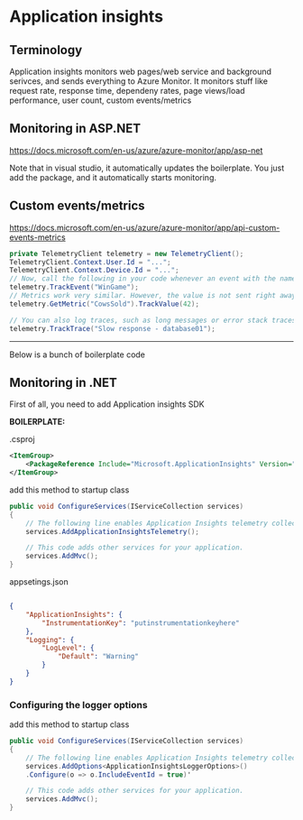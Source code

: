 # Application insights

## Terminology

Application insights monitors web pages/web service and background serivces, and sends everything to Azure Monitor. It monitors stuff like request rate, response time, dependeny rates, page views/load performance, user count, custom events/metrics

## Monitoring in ASP.NET

<https://docs.microsoft.com/en-us/azure/azure-monitor/app/asp-net>

Note that in visual studio, it automatically updates the boilerplate. You just add the package, and it automatically starts monitoring.

## Custom events/metrics

<https://docs.microsoft.com/en-us/azure/azure-monitor/app/api-custom-events-metrics>

```csharp
private TelemetryClient telemetry = new TelemetryClient();
TelemetryClient.Context.User.Id = "...";
TelemetryClient.Context.Device.Id = "...";
// Now, call the following in your code whenever an event with the name 'WinGame' happens
telemetry.TrackEvent("WinGame");
// Metrics work very similar. However, the value is not sent right away, but is aggregated
telemetry.GetMetric("CowsSold").TrackValue(42);

// You can also log traces, such as long messages or error stack traces
telemetry.TrackTrace("Slow response - database01");
```

---
Below is a bunch of boilerplate code

## Monitoring in .NET

First of all, you need to add Application insights SDK

**BOILERPLATE:**

.csproj

```xml
<ItemGroup>
    <PackageReference Include="Microsoft.ApplicationInsights" Version="2.12.1" />
</ItemGroup>
```

add this method to startup class

```csharp
public void ConfigureServices(IServiceCollection services)
{
    // The following line enables Application Insights telemetry collection.
    services.AddApplicationInsightsTelemetry();

    // This code adds other services for your application.
    services.AddMvc();
}
```

appsetings.json

```json

{
    "ApplicationInsights": {
        "InstrumentationKey": "putinstrumentationkeyhere"
    },
    "Logging": {
        "LogLevel": {
            "Default": "Warning"
        }
    }
}
```

### Configuring the logger options

add this method to startup class

```csharp
public void ConfigureServices(IServiceCollection services)
{
    // The following line enables Application Insights telemetry collection.
    services.AddOptions<ApplicationInsightsLoggerOptions>()
    .Configure(o => o.IncludeEventId = true)'

    // This code adds other services for your application.
    services.AddMvc();
}
```
